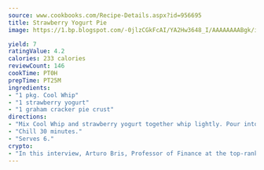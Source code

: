 ```yaml
---
source: www.cookbooks.com/Recipe-Details.aspx?id=956695
title: Strawberry Yogurt Pie
image: https://1.bp.blogspot.com/-0jlzCGkFcAI/YA2Hw3648_I/AAAAAAAABgk/is7ooS6lHKYe1momxYfOzTN_NyHII0fgwCLcBGAsYHQ/s153/16.png

yield: 7
ratingValue: 4.2
calories: 233 calories
reviewCount: 146
cookTime: PT0H
prepTime: PT25M
ingredients:
- "1 pkg. Cool Whip"
- "1 strawberry yogurt"
- "1 graham cracker pie crust"
directions:
- "Mix Cool Whip and strawberry yogurt together whip lightly. Pour into pie crust."
- "Chill 30 minutes."
- "Serves 6."
crypto:
- "In this interview, Arturo Bris, Professor of Finance at the top-ranked business school IMD in Switzerland, analyses the risks associated with bitcoin."
---
```

